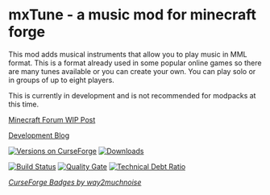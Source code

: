 # mxTune - a music mod for minecraft forge


This mod adds musical instruments that allow you to play music in MML format. This is a format already used in some popular online games so there are many tunes available or you can create your own. You can play solo or in groups of up to eight players.

This is currently in development and is not recommended for modpacks at this time.


[Minecraft Forum WIP Post](http://www.minecraftforum.net/forums/mapping-and-modding/minecraft-mods/wip-mods/2679174-mxtune-a-music-mod-that-lets-you-play-mml-files#c1 "mxTune - a music mod that lets you play MML files")

[Development Blog](https://aeronicamods.blogspot.com/ "mxTune - a music mod for minecraft forge")

[![Versions on CurseForge](http://cf.way2muchnoise.eu/versions/245356.svg)](https://minecraft.curseforge.com/projects/mxtune/files)
[![Downloads](http://cf.way2muchnoise.eu/245356.svg)](https://minecraft.curseforge.com/projects/mxtune/files)

[![Build Status](https://api.travis-ci.org/Aeronica/mxTune.svg?branch=1.12)](https://travis-ci.org/Aeronica/mxTune)
[![Quality Gate](https://sonarqube.com/api/badges/gate?key=net.aeronica.mods.mxtune:mxTune:1.12)](https://sonarqube.com/dashboard/index/net.aeronica.mods.mxtune:mxTune:1.12)
[![Technical Debt Ratio](https://sonarqube.com/api/badges/measure?key=net.aeronica.mods.mxtune:mxTune:1.12&metric=sqale_debt_ratio)](https://sonarqube.com/dashboard/index/net.aeronica.mods.mxtune:mxTune:1.12)

*[CurseForge Badges by way2muchnoise](http://cf.way2muchnoise.eu/)*